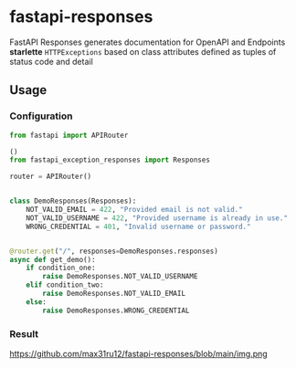 # fastapi-responses

FastAPI Responses generates documentation for OpenAPI and Endpoints **starlette**
`HTTPExceptions` based on class attributes
defined as tuples of status code and detail

## Usage

### Configuration

```python
from fastapi import APIRouter

()
from fastapi_exception_responses import Responses

router = APIRouter()


class DemoResponses(Responses):
    NOT_VALID_EMAIL = 422, "Provided email is not valid."
    NOT_VALID_USERNAME = 422, "Provided username is already in use."
    WRONG_CREDENTIAL = 401, "Invalid username or password."


@router.get("/", responses=DemoResponses.responses)
async def get_demo():
    if condition_one:
        raise DemoResponses.NOT_VALID_USERNAME
    elif condition_two:
        raise DemoResponses.NOT_VALID_EMAIL
    else:
        raise DemoResponses.WRONG_CREDENTIAL
```

### Result

https://github.com/max31ru12/fastapi-responses/blob/main/img.png
